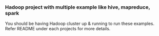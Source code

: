 ### Hadoop project with multiple example like hive, mapreduce, spark 
You should be having Hadoop cluster up & running to run these examples.
Refer README under each projects for more details.